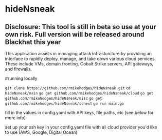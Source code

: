 # hideNsneak

## Disclosure: This tool is still in beta so use at your own risk. Full version will be released around Blackhat this year


This application assists in managing attack infrasturcture by providing an interface to rapidly deploy, manage, and take down various cloud services. These include VMs, domain fronting, Cobalt Strike servers, API gateways, and firewalls. 

#running locally

`git clone https://github.com/rmikehodges/hideNsneak.git`
`cd hideNsneak/main`
`go get github.com/rmikehodges/hideNsneak/cloud`
`go get github.com/rmikehodges/hideNsneak/misc`
`go get github.com/rmikehodges/hideNsneak/sshext`
`go run main.go`

fill in the values in config.yaml with API keys, file paths, etc (see below for more info)

set up your ssh key in your config.yaml file with all cloud provider you'd like to use (AWS, Google, Digital Ocean)
